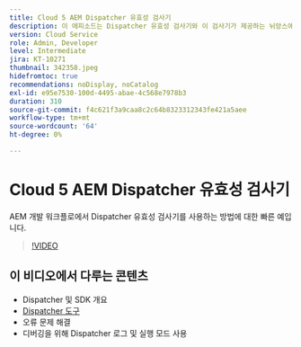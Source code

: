 ```yaml
---
title: Cloud 5 AEM Dispatcher 유효성 검사기
description: 이 에피소드는 Dispatcher 유효성 검사기와 이 검사기가 제공하는 뉘앙스에 대해 약간 더 자세히 설명합니다.
version: Cloud Service
role: Admin, Developer
level: Intermediate
jira: KT-10271
thumbnail: 342358.jpeg
hidefromtoc: true
recommendations: noDisplay, noCatalog
exl-id: e95e7530-100d-4495-abae-4c568e7978b3
duration: 310
source-git-commit: f4c621f3a9caa8c2c64b8323312343fe421a5aee
workflow-type: tm+mt
source-wordcount: '64'
ht-degree: 0%

---
```


# Cloud 5 AEM Dispatcher 유효성 검사기

AEM 개발 워크플로에서 Dispatcher 유효성 검사기를 사용하는 방법에 대한 빠른 예입니다.

>[!VIDEO](https://video.tv.adobe.com/v/342358?quality=12&learn=on)

## 이 비디오에서 다루는 콘텐츠

+ Dispatcher 및 SDK 개요
+ [Dispatcher 도구](https://experienceleague.adobe.com/docs/experience-manager-cloud-service/content/implementing/content-delivery/validation-debug.html)
+ 오류 문제 해결
+ 디버깅을 위해 Dispatcher 로그 및 실행 모드 사용
